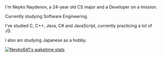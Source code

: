 I'm Neyko Naydenov, a 24-year old CS major and a Developer on a mission. 

Currently studying Software Engineering.

I've studied C, C++, Java, C# and JavaScript, currently practicing a lot of JS.

I also am studying Japanese as a hobby.

[![Neyko641's wakatime stats](https://github-readme-stats-liard-psi.vercel.app/api/wakatime?username=Neyko641)](https://github.com/anuraghazra/github-readme-stats)
